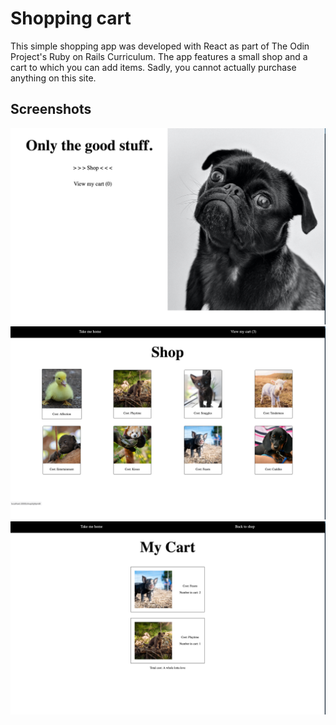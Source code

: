# Shopping cart

This simple shopping app was developed with React as part of The Odin Project's Ruby on Rails Curriculum. The app features a small shop and a cart to which you can add items. Sadly, you cannot actually purchase anything on this site.

## Screenshots
![Screenshot](./src/images/ss1.png)
![Screenshot](./src/images/ss2.png)
![Screenshot](./src/images/ss3.png)